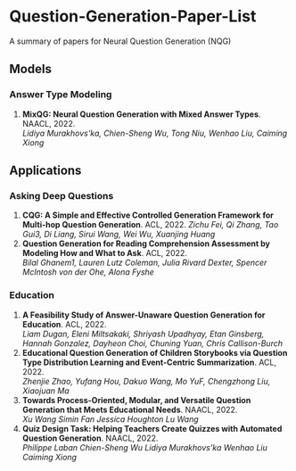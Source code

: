 # Question-Generation-Paper-List
A summary of papers for Neural Question Generation (NQG)

## Models

### Answer Type Modeling
1. **MixQG: Neural Question Generation with Mixed Answer Types**. NAACL, 2022. \
*Lidiya Murakhovs’ka, Chien-Sheng Wu, Tong Niu, Wenhao Liu, Caiming Xiong*

## Applications

### Asking Deep Questions
1. **CQG: A Simple and Effective Controlled Generation Framework for
Multi-hop Question Generation**. ACL, 2022.
*Zichu Fei, Qi Zhang, Tao Gui3, Di Liang, Sirui Wang, Wei Wu, Xuanjing Huang*
2. **Question Generation for Reading Comprehension Assessment by
Modeling How and What to Ask**. ACL, 2022. \
*Bilal Ghanem1, Lauren Lutz Coleman, Julia Rivard Dexter, Spencer McIntosh von der Ohe, Alona Fyshe*

### Education
1. **A Feasibility Study of Answer-Unaware Question Generation for
Education**. ACL, 2022. \
*Liam Dugan, Eleni Miltsakaki, Shriyash Upadhyay, Etan Ginsberg,
Hannah Gonzalez, Dayheon Choi, Chuning Yuan, Chris Callison-Burch*
2. **Educational Question Generation of Children Storybooks via Question
Type Distribution Learning and Event-Centric Summarization**. ACL, 2022. \
*Zhenjie Zhao, Yufang Hou, Dakuo Wang, Mo YuF, Chengzhong Liu, Xiaojuan Ma*
3. **Towards Process-Oriented, Modular, and Versatile Question Generation that Meets Educational Needs**. NAACL, 2022. \
*Xu Wang Simin Fan Jessica Houghton Lu Wang*
4. **Quiz Design Task: Helping Teachers Create Quizzes with Automated Question Generation**. NAACL, 2022. \
*Philippe Laban Chien-Sheng Wu Lidiya Murakhovs’ka Wenhao Liu Caiming Xiong*